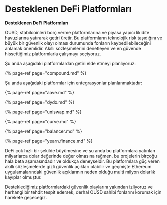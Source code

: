 # Desteklenen DeFi Platformları

**Desteklenen DeFi Platformları**

OUSD, stabilcoinleri borç verme platformlarına ve piyasa yapıcı likidite havuzlarına yatırarak getiri üretir. Bu platformların teknolojik risk taşıdığını ve büyük bir güvenlik olayı olması durumunda fonların kaybedilebileceğini anlamak önemlidir. Akıllı sözleşmelerini denetleyen ve en güvende hissettiğimiz platformlarla çalışmayı seçiyoruz.

Şu anda aşağıdaki platformlardan getiri elde etmeyi planlıyoruz:

{% page-ref page="compound.md" %}

Şu anda aşağıdaki platformlar için entegrasyonlar planlanmaktadır:

{% page-ref page="aave.md" %}

{% page-ref page="dydx.md" %}

{% page-ref page="uniswap.md" %}

{% page-ref page="curve.md" %}

{% page-ref page="balancer.md" %}

{% page-ref page="yearn.finance.md" %}

DeFi çok hızlı bir şekilde büyümesine ve şu anda bu platformlara yatırılan milyarlarca dolar değerinde değer olmasına rağmen, bu projelerin birçoğu hala beta aşamasındadır ve oldukça deneyseldir. Bu platformlara güç veren akıllı sözleşmelerde gizli güvenlik açıkları olabilir ve geçmişte Ethereum uygulamalarındaki güvenlik açıklarının neden olduğu multi milyon dolarlık kayıplar olmuştur.

Desteklediğimiz platformlardaki güvenlik olaylarını yakından izliyoruz ve herhangi bir tehdit tespit edersek, derhal OUSD sahibi fonlarını korumak için harekete geçeceğiz.



